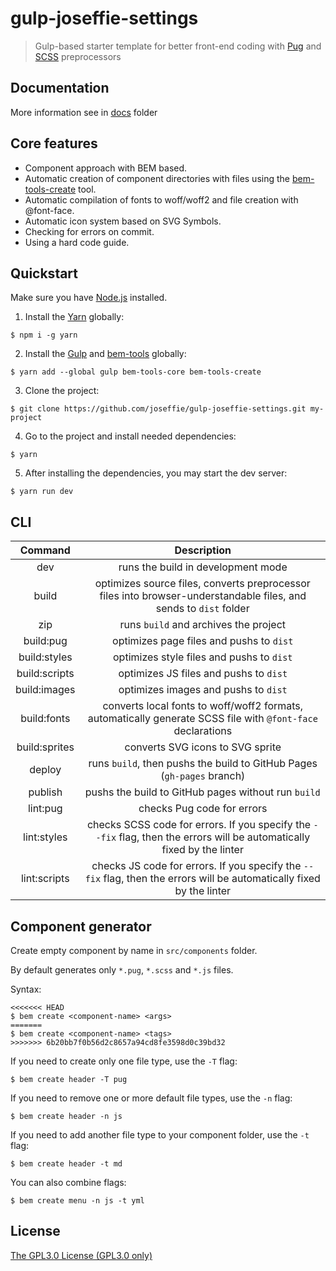 # gulp-joseffie-settings

> Gulp-based starter template for better front-end coding with [Pug](https://pugjs.org/) and [SCSS](https://sass-lang.com/guide) preprocessors

## Documentation

More information see in [docs](./docs/) folder

## Core features

- Component approach with BEM based.
- Automatic creation of component directories with files using the [bem-tools-create](https://github.com/bem-tools/bem-tools-create) tool.
- Automatic compilation of fonts to woff/woff2 and file creation with @font-face.
- Automatic icon system based on SVG Symbols.
- Checking for errors on commit.
- Using a hard code guide.

## Quickstart

Make sure you have [Node.js](https://nodejs.org/en/) installed.

1. Install the [Yarn](https://yarnpkg.com/) globally:

```console
$ npm i -g yarn
```

2. Install the [Gulp](https://gulpjs.com/) and [bem-tools](https://en.bem.info/) globally:

```console
$ yarn add --global gulp bem-tools-core bem-tools-create
```

3. Clone the project:

```console
$ git clone https://github.com/joseffie/gulp-joseffie-settings.git my-project
```

4. Go to the project and install needed dependencies:

```console
$ yarn
```

5. After installing the dependencies, you may start the dev server:

```console
$ yarn run dev
```

## CLI

|    Command    |                                                       Description                                                       |
| :-----------: | :---------------------------------------------------------------------------------------------------------------------: |
|      dev      |                                           runs the build in development mode                                            |
|     build     |    optimizes source files, converts preprocessor files into browser-understandable files, and sends to `dist` folder    |
|      zip      |                                          runs `build` and archives the project                                          |
|   build:pug   |                                        optimizes page files and pushs to `dist`                                         |
| build:styles  |                                        optimizes style files and pushs to `dist`                                        |
| build:scripts |                                         optimizes JS files and pushs to `dist`                                          |
| build:images  |                                          optimizes images and pushs to `dist`                                           |
|  build:fonts  |       converts local fonts to woff/woff2 formats, automatically generate SCSS file with `@font-face` declarations       |
| build:sprites |                                            converts SVG icons to SVG sprite                                             |
|    deploy     |                         runs `build`, then pushs the build to GitHub Pages (`gh-pages` branch)                          |
|    publish    |                                   pushs the build to GitHub pages without run `build`                                   |
|   lint:pug    |                                               checks Pug code for errors                                                |
|  lint:styles  | checks SCSS code for errors. If you specify the `--fix` flag, then the errors will be automatically fixed by the linter |
| lint:scripts  |  checks JS code for errors. If you specify the `--fix` flag, then the errors will be automatically fixed by the linter  |

## Component generator

Create empty component by name in `src/components` folder.

By default generates only `*.pug`, `*.scss` and `*.js` files.

Syntax:

```console
<<<<<<< HEAD
$ bem create <component-name> <args>
=======
$ bem create <component-name> <tags>
>>>>>>> 6b20bb7f0b56d2c8657a94cd8fe3598d0c39bd32
```

If you need to create only one file type, use the `-T` flag:

```console
$ bem create header -T pug
```

If you need to remove one or more default file types, use the `-n` flag:

```console
$ bem create header -n js
```

If you need to add another file type to your component folder, use the `-t` flag:

```console
$ bem create header -t md
```

You can also combine flags:

```console
$ bem create menu -n js -t yml
```

## License

[The GPL3.0 License (GPL3.0 only)](./LICENSE)
